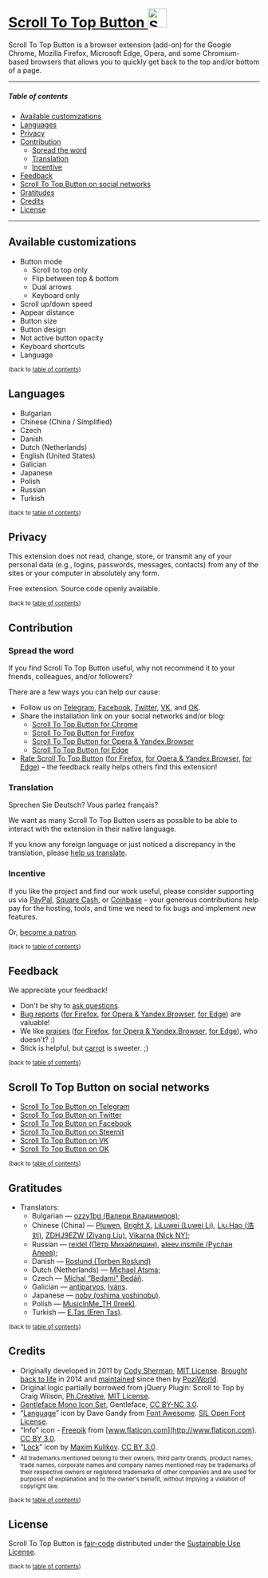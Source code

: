 [Scroll To Top Button <img src="/static/global/img/sttb-icon-38.png" width="38" height="38" alt="Scroll To Top Button">](https://scroll-to-top-button.com)
=======

Scroll To Top Button is a browser extension (add-on) for the Google Chrome, Mozilla Firefox, Microsoft Edge, Opera, and some Chromium-based browsers that allows you to quickly get back to the top and/or bottom of a page.

___

##### Table of contents

  * [Available customizations](#available-customizations)
  * [Languages](#languages)
  * [Privacy](#privacy)
  * [Contribution](#contribution)
    * [Spread the word](#spread-the-word)
    * [Translation](#translation)
    * [Incentive](#incentive)
  * [Feedback](#feedback)
  * [Scroll To Top Button on social networks](#scroll-to-top-button-on-social-networks)
  * [Gratitudes](#gratitudes)
  * [Credits](#credits)
  * [License](#license)

___

Available customizations
--------

- Button mode
  - Scroll to top only
  - Flip between top & bottom
  - Dual arrows
  - Keyboard only
- Scroll up/down speed
- Appear distance
- Button size
- Button design
- Not active button opacity
- Keyboard shortcuts
- Language

<sup>(back to [table of contents](#table-of-contents))</sup>


Languages
--------

- Bulgarian
- Chinese (China / Simplified)
- Czech
- Danish
- Dutch (Netherlands)
- English (United States)
- Galician
- Japanese
- Polish
- Russian
- Turkish

<sup>(back to [table of contents](#table-of-contents))</sup>


Privacy
--------

This extension does not read, change, store, or transmit any of your personal data (e.g., logins, passwords, messages, contacts) from any of the sites or your computer in absolutely any form.

Free extension. Source code openly available.

<sup>(back to [table of contents](#table-of-contents))</sup>


Contribution
--------
### Spread the word

If you find Scroll To Top Button useful, why not recommend it to your friends, colleagues, and/or followers?

There are a few ways you can help our cause:

* Follow us on [Telegram](https://t.me/s/ScrollToTopButton "Scroll To Top Button on Telegram"), [Facebook](https://www.facebook.com/ScrollToTopButton "Scroll To Top Button on Facebook"), [Twitter](https://twitter.com/ScrollToTopBtn "Scroll To Top Button on Twitter"), [VK](https://vk.com/scrolltotopbutton "Scroll To Top Button on VK"), and [OK](https://ok.ru/group/54802374459420 "Scroll To Top Button on OK").
* Share the installation link on your social networks and/or blog:
  * [Scroll To Top Button for Chrome](https://chrome.google.com/webstore/detail/scroll-to-top-button/chinfkfmaefdlchhempbfgbdagheknoj)
  * [Scroll To Top Button for Firefox](https://addons.mozilla.org/firefox/addon/scroll-to-top-button-extension/)
  * [Scroll To Top Button for Opera & Yandex.Browser](https://addons.opera.com/extensions/details/scroll-to-top-button/)
  * [Scroll To Top Button for Edge](https://www.microsoft.com/p/scroll-to-top-button/9ns5kgbdlngz)
* [Rate Scroll To Top Button](https://chrome.google.com/webstore/detail/scroll-to-top-button/chinfkfmaefdlchhempbfgbdagheknoj/reviews "Rate Scroll To Top Button for Chrome") ([for Firefox](https://addons.mozilla.org/firefox/addon/scroll-to-top-button-extension/ "Rate Scroll To Top Button for Firefox"), [for Opera & Yandex.Browser](https://addons.opera.com/extensions/details/scroll-to-top-button/#feedback-container "Rate Scroll To Top Button for Opera & Yandex.Browser"), [for Edge](https://www.microsoft.com/p/scroll-to-top-button/9ns5kgbdlngz?activetab=pivot:reviewstab "Rate Scroll To Top Button for Edge")) – the feedback really helps others find this extension!

### Translation

Sprechen Sie Deutsch? Vous parlez français?

We want as many Scroll To Top Button users as possible to be able to interact with the extension in their native language.

If you know any foreign language or just noticed a discrepancy in the translation, please [help us translate](https://www.transifex.com/poziworld/scroll-to-top-button/ "Help translate Scroll To Top Button").

### Incentive

If you like the project and find our work useful, please consider supporting us via [PayPal](https://www.paypal.me/ScrollToTopButton "Support Scroll To Top Button via PayPal"), [Square Cash](https://cash.me/$ScrollToTopButton "Support Scroll To Top Button via Square Cash"), or [Coinbase](https://commerce.coinbase.com/checkout/60af24ed-830b-4ef3-b501-caae08411af5 "Support Scroll To Top Button via Coinbase") – your generous contributions help pay for the hosting, tools, and time we need to fix bugs and implement new features.

Or, [become a patron](https://www.patreon.com/bePatron?c=1906606).

<sup>(back to [table of contents](#table-of-contents))</sup>


Feedback
--------

We appreciate your feedback!

- Don't be shy to [ask questions](mailto:feedback@scroll-to-top-button.com "Email us with questions, issues, and/or suggestions for Scroll To Top Button").
- [Bug reports](https://chrome.google.com/webstore/detail/scroll-to-top-button/chinfkfmaefdlchhempbfgbdagheknoj/support "File a bug report for Scroll To Top Button for Chrome") ([for Firefox](https://goo.gl/forms/QMZFZfgKjQHOnRCX2 "File a bug report for Scroll To Top Button for Firefox"), [for Opera & Yandex.Browser](https://addons.opera.com/extensions/details/scroll-to-top-button/?reports#feedback-container "File a bug report for Scroll To Top Button for Opera & Yandex.Browser"), [for Edge](https://goo.gl/forms/QMZFZfgKjQHOnRCX2 "File a bug report for Scroll To Top Button for Edge")) are valuable!
- We like [praises](https://chrome.google.com/webstore/detail/scroll-to-top-button/chinfkfmaefdlchhempbfgbdagheknoj/reviews "Submit a review for Scroll To Top Button for Chrome") ([for Firefox](https://addons.mozilla.org/firefox/addon/scroll-to-top-button-extension/ "Submit a review for Scroll To Top Button for Firefox"), [for Opera & Yandex.Browser](https://addons.opera.com/extensions/details/scroll-to-top-button/#feedback-container "Submit a review for Scroll To Top Button for Opera & Yandex.Browser"), [for Edge](https://www.microsoft.com/p/scroll-to-top-button/9ns5kgbdlngz?activetab=pivot:reviewstab "Submit a review for Scroll To Top Button for Edge")), who doesn't? :)
- Stick is helpful, but [carrot](https://www.patreon.com/bePatron?c=1906606 "Become a Scroll To Top Button Patron") is sweeter. ;)

<sup>(back to [table of contents](#table-of-contents))</sup>


Scroll To Top Button on social networks
--------

- [Scroll To Top Button on Telegram](https://t.me/s/ScrollToTopButton)
- [Scroll To Top Button on Twitter](https://twitter.com/ScrollToTopBtn)
- [Scroll To Top Button on Facebook](https://www.facebook.com/ScrollToTopButton)
- [Scroll To Top Button on Steemit](https://steemit.com/@scrolltotopbtn)
- [Scroll To Top Button on VK](https://vk.com/scrolltotopbutton)
- [Scroll To Top Button on OK](https://ok.ru/group/54802374459420)

<sup>(back to [table of contents](#table-of-contents))</sup>


Gratitudes
--------

- Translators:
  - Bulgarian — [ozzy1bg (Валери Владимиров)](https://www.transifex.com/user/profile/ozzy1bg/);
  - Chinese (China) — [Pluwen](https://www.transifex.com/user/profile/pluwen/), [Bright X](https://www.transifex.com/user/profile/whaat7er/), [LiLuwei (Luwei Li)](https://www.transifex.com/user/profile/LiLuwei/), [Liu.Hao (浩 刘)](https://www.transifex.com/user/profile/Liu.Hao/), [ZDHJ9EZW (Ziyang Liu)](https://www.transifex.com/user/profile/ZDHJ9EZW/), [Vikarna (Nick NY)](https://www.transifex.com/user/profile/Vikarna/);
  - Russian — [reidel (Пётр Михайлишин)](https://www.transifex.com/user/profile/reidel/), [aleev.insmile (Руслан Алеев)](https://www.transifex.com/user/profile/aleev.insmile/);
  - Danish — [Roslund (Torben Roslund)](https://www.transifex.com/user/profile/Roslund/)
  - Dutch (Netherlands) — [Michael Atsma](https://www.transifex.com/user/profile/MichaelAtsma/);
  - Czech — [Michal “Bedami” Bedáň](https://www.transifex.com/user/profile/Bedami/).
  - Galician — [antiparvos](https://www.transifex.com/user/profile/antiparvos/), [Iváns](https://www.transifex.com/user/profile/Iváns/).
  - Japanese — [noby (oshima yoshinobu)](https://www.transifex.com/user/profile/noby/).
  - Polish — [MusicInMe_TH (Ireek)](https://www.transifex.com/user/profile/MusicInMe_TH/).
  - Turkish — [E.Tas (Eren Tas)](https://www.transifex.com/user/profile/E.Tas/).

<sup>(back to [table of contents](#table-of-contents))</sup>


Credits
--------

* Originally developed in 2011 by [Cody Sherman](https://github.com/codysherman), [MIT License](http://www.opensource.org/licenses/mit-license.php). [Brought back to life](https://github.com/PoziWorld/Scroll-To-Top-Button-extension/commit/b02625e5d448084981ba9921f275138bc63fb4ac) in 2014 and [maintained](https://github.com/PoziWorld/Scroll-To-Top-Button-extension/commits/) since then by [PoziWorld](https://github.com/PoziWorld).
* Original logic partially borrowed from jQuery Plugin: Scroll to Top by Craig Wilson, [Ph.Creative](http://www.ph-creative.com), [MIT License](http://www.opensource.org/licenses/mit-license.php).
* [Gentleface Mono Icon Set](http://gentleface.com/free_icon_set.html), Gentleface, [CC BY-NC 3.0](http://creativecommons.org/licenses/by-nc/3.0/).
* “[Language](https://www.iconfinder.com/icons/1608752/language_icon)” icon by Dave Gandy from [Font Awesome](https://fontawesome.com/). [SIL Open Font License](https://scripts.sil.org/cms/scripts/page.php?site_id=nrsi&id=OFL).
* “Info” icon - [Freepik](http://www.freepik.com) from [www.flaticon.com](http://www.flaticon.com). [CC BY 3.0](https://creativecommons.org/licenses/by/3.0/).
* “[Lock](https://thenounproject.com/search/?q=lock&i=904757)” icon by [Maxim Kulikov](https://thenounproject.com/maxim221). [CC BY 3.0](https://creativecommons.org/licenses/by/3.0/).
* <sub>All trademarks mentioned belong to their owners, third party brands, product names, trade names, corporate names and company names mentioned may be trademarks of their respective owners or registered trademarks of other companies and are used for purposes of explanation and to the owner's benefit, without implying a violation of copyright law.</sub>

<sup>(back to [table of contents](#table-of-contents))</sup>


License
--------

Scroll To Top Button is [fair-code](https://faircode.io) distributed under the [Sustainable Use License](LICENSE.md).

<sup>(back to [table of contents](#table-of-contents))</sup>
